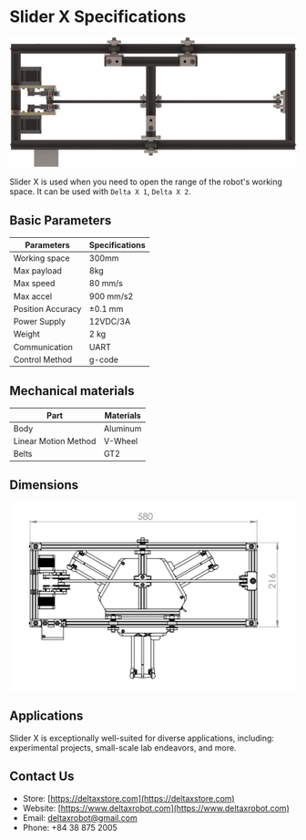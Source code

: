 # Slider X Specifications

![slider_x](https://raw.githubusercontent.com/deltaxrobot/Delta-X-Docs/master/docs/images/slider.png)

Slider X is used when you need to open the range of the robot's working space. It can be used with `Delta X 1`, `Delta X 2`.

## Basic Parameters

|Parameters                   | Specifications      |
|-----------------------------|---------------------|
|Working space                |300mm                |
|Max payload                  |8kg                  |
|Max speed                    |80 mm/s              |
|Max accel                    |900 mm/s2            |
|Position Accuracy            |±0.1 mm              |
|Power Supply                 |12VDC/3A             |
|Weight                       |2 kg                 |
|Communication                |UART                 |
|Control Method               |g-code               |

## Mechanical materials

|Part                         | Materials           |
|-----------------------------|---------------------|
|Body                         |Aluminum             |
|Linear Motion Method         |V-Wheel              |
|Belts                        |GT2                  |

## Dimensions

![slider_x_dims](https://raw.githubusercontent.com/deltaxrobot/Delta-X-Docs/master/docs/images/slider_x_dimensions.png)

## Applications

Slider X is exceptionally well-suited for diverse applications, including: experimental projects, small-scale lab endeavors, and more.

## Contact Us

- Store: [https://deltaxstore.com](https://deltaxstore.com)
- Website: [https://www.deltaxrobot.com](https://www.deltaxrobot.com)
- Email: [deltaxrobot@gmail.com](mailto:deltaxrobot@gmail.com)
- Phone: +84 38 875 2005

